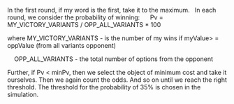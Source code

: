 ﻿In the first round, if my word is the first, take it to the maximum.
 
In each round, we consider the probability of winning:
    
   Pv = MY_VICTORY_VARIANTS / OPP_ALL_VARIANTS * 100

where
    MY_VICTORY_VARIANTS - is the number of my wins if myValue> = oppValue (from all variants opponent)

    OPP_ALL_VARIANTS - the total number of options from the opponent

Further, if Pv < minPv, then we select the object of minimum cost and take it ourselves.
Then we again count the odds. And so on until we reach the right threshold.
The threshold for the probability of 35% is chosen in the simulation.
